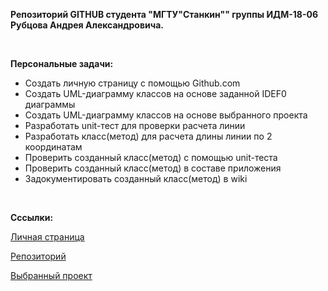 <p><strong>Репозиторий GITHUB студента "МГТУ"Станкин"" группы ИДМ-18-06 Рубцова Андрея Александровича.</strong></p>
<br>
<p><b>Персональные задачи:</b></p>
<ul>
<li>Создать личную страницу с помощью Github.com</li>
<li>Создать UML-диаграмму классов на основе заданной IDEF0 диаграммы</li>
<li>Создать UML-диаграмму классов на основе выбранного проекта</li>
<li>Разработать unit-тест для проверки расчета линии </li>
<li>Разработать класс(метод) для расчета длины линии по 2 координатам</li>
<li>Проверить созданный класс(метод) с помощью unit-теста</li>
<li>Проверить созданный класс(метод) в составе приложения</li>
<li>Задокументировать созданный класс(метод) в wiki</li>
</ul>
<br>


<p><b>Cссылки:</b></p>
<p><a href="https://lokvest.github.io/index.html">Личная страница</a></p>
<p><a href="https://github.com/lokvest/lokvest.github.io">Репозиторий</a></p>
<p><a href="https://github.com/stankin/oop-2018/wiki/%D0%97%D0%B0%D0%B4%D0%B0%D1%87%D0%B0-%E2%84%963-(Class-Diagram)">Выбранный проект</a></p>

